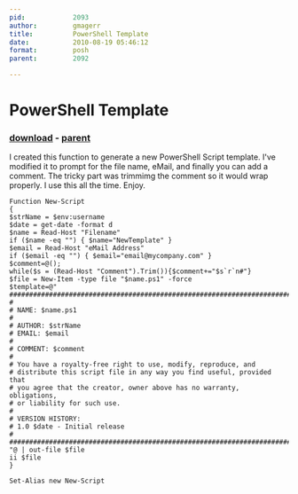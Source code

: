 ```yaml
---
pid:            2093
author:         gmagerr
title:          PowerShell Template
date:           2010-08-19 05:46:12
format:         posh
parent:         2092

---
```


# PowerShell Template

### [download](Scripts\2093.ps1) - [parent](Scripts\2092.md)

I created this function to generate a new PowerShell Script template. I've modified it to prompt for the file name, eMail, and finally you can add a comment. The tricky part was trimmimg the comment so it would wrap properly. I use this all the time. Enjoy.

```posh
Function New-Script
{
$strName = $env:username
$date = get-date -format d
$name = Read-Host "Filename"
if ($name -eq "") { $name="NewTemplate" }
$email = Read-Host "eMail Address"
if ($email -eq "") { $email="email@mycompany.com" }
$comment=@();
while($s = (Read-Host "Comment").Trim()){$comment+="$s`r`n#"}
$file = New-Item -type file "$name.ps1" -force
$template=@"
###########################################################################
#
# NAME: $name.ps1
#
# AUTHOR: $strName
# EMAIL: $email
#
# COMMENT: $comment
#
# You have a royalty-free right to use, modify, reproduce, and
# distribute this script file in any way you find useful, provided that
# you agree that the creator, owner above has no warranty, obligations,
# or liability for such use.
#
# VERSION HISTORY:
# 1.0 $date - Initial release
#
###########################################################################
"@ | out-file $file
ii $file
}
 
Set-Alias new New-Script
```
